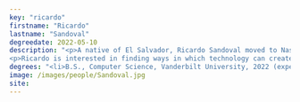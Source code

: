 ```yaml
---
key: "ricardo"
firstname: "Ricardo"
lastname: "Sandoval"
degreedate: 2022-05-10
description: "<p>A native of El Salvador, Ricardo Sandoval moved to Nashville, Tennessee to study Computer Science in the Department of Electrical Engineering and Computer Science at Vanderbilt University. At Vanderbilt, Ricardo is a member of the Ingram Scholars Program — a service-oriented merit scholarship that seeks to foster the idea of combining a successful business or professional career with a lifelong commitment to finding solutions to critical societal problems.</p>
<p>Ricardo is interested in finding ways in which technology can create a more environmentally sustainable and equitable world. The research he does on micro mobility at Dr. Dan Work’s lab aligns perfectly with his personal and professional interests. Ricardo is currently helping develop a Shared Urban Mobility Device (SUMD) data analytics platform, in which he uses large-scale historical data to quantitatively asses the quality of the built environment. </p>"
degrees: "<li>B.S., Computer Science, Vanderbilt University, 2022 (expected)</li>"
image: /images/people/Sandoval.jpg
site: 
---
```


